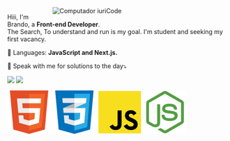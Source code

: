 <img src="https://raw.githubusercontent.com/MicaelliMedeiros/micaellimedeiros/master/image/computer-illustration.png" min-width="400px" max-width="400px" width="400px" align="right" alt="Computador iuriCode">

<p align="left"> 
  Hiii, I'm Brando, a <strong>Front-end Developer</strong>.<br>
  The Search, To understand and run is my goal. I'm student and seeking my first vacancy.
</p>

<p align="left">
  🦄 Languages: <strong>JavaScript and Next.js.</strong>
</p>

<p align="left">
  💌 Speak with me for solutions to the day⤵️
</p>

<p align="left">
  <a href="brandorocha00@gmail.com" alt="Gmail">
  <img src="https://img.shields.io/badge/-Gmail-FF0000?style=flat-square&labelColor=FF0000&logo=gmail&logoColor=white&link=LINK-DO-SEU-EMAIL" /></a>

  <a href="https://www.linkedin.com/in/hildebrando-mendes-ferreira-rocha" alt="Linkedin">
  <img src="https://img.shields.io/badge/-Linkedin-0e76a8?style=flat-square&logo=Linkedin&logoColor=white&link=LINK-DO-SEU-LINKEDIN" /></a>
</p>  
<p>
<img src="assets/html.svg" alt="" />
<img src="assets/css.svg" alt="" />
<img src="assets/js.svg" alt="" />
<img src="assets/node.svg" alt=""  />
</p>
